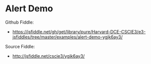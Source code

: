 # Alert Demo

Github Fiddle:
- https://jsfiddle.net/gh/get/library/pure/Harvard-DCE-CSCIE3/e3-jsfiddles/tree/master/examples/alert-demo-ygjk6ay3/

Source Fiddle:
- http://jsfiddle.net/cscie3/ygjk6ay3/

